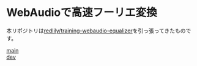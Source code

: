 # WebAudioで高速フーリエ変換

本リポジトリは[redlily/training-webaudio-equalizer](https://github.com/redlily/training-webaudio-equalizer)を引っ張ってきたものです。

[main](https://akatsuki1910.github.io/webaudio-equalizer/src/)  
[dev](https://akatsuki1910.github.io/webaudio-equalizer/dev/)